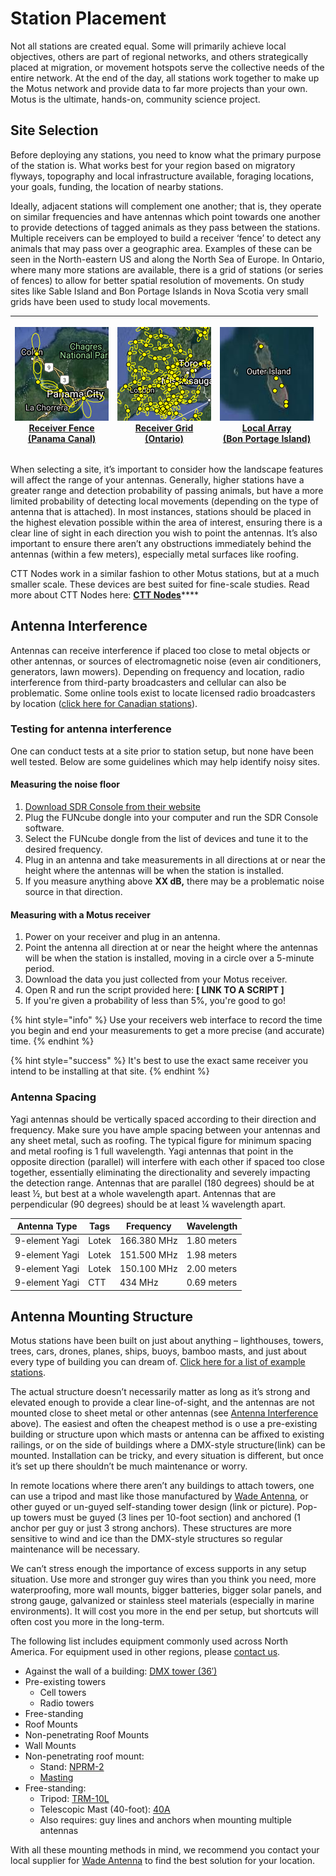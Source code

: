# Station Placement

Not all stations are created equal. Some will primarily achieve local objectives, others are part of regional networks, and others strategically placed at migration, or movement hotspots serve the collective needs of the entire network. At the end of the day, all stations work together to make up the Motus network and provide data to far more projects than your own. Motus is the ultimate, hands-on, community science project.

## Site Selection

Before deploying any stations, you need to know what the primary purpose of the station is. What works best for your region based on migratory flyways, topography and local infrastructure available, foraging locations, your goals, funding, the location of nearby stations.

Ideally, adjacent stations will complement one another; that is, they operate on similar frequencies and have antennas which point towards one another to provide detections of tagged animals as they pass between the stations. Multiple receivers can be employed to build a receiver ‘fence’ to detect any animals that may pass over a geographic area. Examples of these can be seen in the North-eastern US and along the North Sea of Europe. In Ontario, where many more stations are available, there is a grid of stations (or series of fences) to allow for better spatial resolution of movements. On study sites like Sable Island and Bon Portage Islands in Nova Scotia very small grids have been used to study local movements.

| <p><a href="https://motus.org/wp-content/uploads/2020/02/receiver_fence_Panama.png"><img src=".gitbook/assets/image2.png" alt=""> <br>Receiver Fence  <br>(Panama Canal)</a></p> | <p><a href="https://motus.org/wp-content/uploads/2020/02/receiver_grid_Ontario.png"><img src=".gitbook/assets/image3.png" alt=""> <br>Receiver Grid  <br>(Ontario)</a></p> | <p><a href="https://motus.org/wp-content/uploads/2020/02/receiver_local_BonPortage.png"><img src=".gitbook/assets/image4.png" alt=""> <br> Local Array  <br>(Bon Portage Island)</a></p> |
| :------------------------------------------------------------------------------------------------------------------------------------------------------------------------------: | :------------------------------------------------------------------------------------------------------------------------------------------------------------------------: | :--------------------------------------------------------------------------------------------------------------------------------------------------------------------------------------: |

When selecting a site, it’s important to consider how the landscape features will affect the range of your antennas. Generally, higher stations have a greater range and detection probability of passing animals, but have a more limited probability of detecting local movements (depending on the type of antenna that is attached). In most instances, stations should be placed in the highest elevation possible within the area of interest, ensuring there is a clear line of sight in each direction you wish to point the antennas. It’s also important to ensure there aren’t any obstructions immediately behind the antennas (within a few meters), especially metal surfaces like roofing.

CTT Nodes work in a similar fashion to other Motus stations, but at a much smaller scale. These devices are best suited for fine-scale studies. Read more about CTT Nodes here: [**CTT Nodes**](https://celltracktech.com/products/tag-system/ctt-node/)****

## Antenna Interference

Antennas can receive interference if placed too close to metal objects or other antennas, or sources of electromagnetic noise (even air conditioners, generators, lawn mowers). Depending on frequency and location, radio interference from third-party broadcasters and cellular can also be problematic. Some online tools exist to locate licensed radio broadcasters by location ([click here for Canadian stations](https://tafl.jonathanmorgan.net)).

### Testing for antenna interference

One can conduct tests at a site prior to station setup, but none have been well tested. Below are some guidelines which may help identify noisy sites.

#### Measuring the noise floor

1. [Download SDR Console from their website](https://www.sdr-radio.com/download)
2. Plug the FUNcube dongle into your computer and run the SDR Console software.
3. Select the FUNcube dongle from the list of devices and tune it to the desired frequency.
4. Plug in an antenna and take measurements in all directions at or near the height where the antennas will be when the station is installed.
5. If you measure anything above **XX dB,** there may be a problematic noise source in that direction.

#### Measuring with a Motus receiver

1. Power on your receiver and plug in an antenna.
2. Point the antenna all direction at or near the height where the antennas will be when the station is installed, moving in a circle over a 5-minute period.
3. Download the data you just collected from your Motus receiver.
4. Open R and run the script provided here: **\[ LINK TO A SCRIPT ]**
5. If you're given a probability of less than 5%, you're good to go!

{% hint style="info" %}
Use your receivers web interface to record the time you begin and end your measurements to get a more precise (and accurate) time.
{% endhint %}

{% hint style="success" %}
It's best to use the exact same receiver you intend to be installing at that site.
{% endhint %}

### Antenna Spacing

Yagi antennas should be vertically spaced according to their direction and frequency. Make sure you have ample spacing between your antennas and any sheet metal, such as roofing. The typical figure for minimum spacing and metal roofing is 1 full wavelength. Yagi antennas that point in the opposite direction (parallel) will interfere with each other if spaced too close together, essentially eliminating the directionality and severely impacting the detection range. Antennas that are parallel (180 degrees) should be at least ½, but best at a whole wavelength apart. Antennas that are perpendicular (90 degrees) should be at least ¼ wavelength apart.

| **Antenna Type** | **Tags** | **Frequency** | **Wavelength** |
| ---------------- | -------- | ------------- | -------------- |
| 9-element Yagi   | Lotek    | 166.380 MHz   | 1.80 meters    |
| 9-element Yagi   | Lotek    | 151.500 MHz   | 1.98 meters    |
| 9-element Yagi   | Lotek    | 150.100 MHz   | 2.00 meters    |
| 9-element Yagi   | CTT      | 434 MHz       | 0.69 meters    |

## Antenna Mounting Structure

Motus stations have been built on just about anything – lighthouses, towers, trees, cars, drones, planes, ships, buoys, bamboo masts, and just about every type of building you can dream of. [Click here for a list of example stations](https://motus.org/selection-guide/station-examples).

The actual structure doesn’t necessarily matter as long as it’s strong and elevated enough to provide a clear line-of-sight, and the antennas are not mounted close to sheet metal or other antennas (see [Antenna Interference](station-placement.md#antenna-interference) above). The easiest and often the cheapest method is o use a pre-existing building or structure upon which masts or antenna can be affixed to existing railings, or on the side of buildings where a DMX-style structure(link) can be mounted. Installation can be tricky, and every situation is different, but once it’s set up there shouldn’t be much maintenance or worry.

In remote locations where there aren’t any buildings to attach towers, one can use a tripod and mast like those manufactured by [Wade Antenna](http://wadeantenna.com), or other guyed or un-guyed self-standing tower design (link or picture). Pop-up towers must be guyed (3 lines per 10-foot section) and anchored (1 anchor per guy or just 3 strong anchors). These structures are more sensitive to wind and ice than the DMX-style structures so regular maintenance will be necessary.

We can’t stress enough the importance of excess supports in any setup situation. Use more and stronger guy wires than you think you need, more waterproofing, more wall mounts, bigger batteries, bigger solar panels, and strong gauge, galvanized or stainless steel materials (especially in marine environments). It will cost you more in the end per setup, but shortcuts will often cost you more in the long-term.

The following list includes equipment commonly used across North America. For equipment used in other regions, please [contact us](mailto:motus@birdscanada.org).

* Against the wall of a building: [DMX tower (36′)](http://wadeantenna.com/product/36-foot-dmx-bracketed-tower/)
* Pre-existing towers
  * Cell towers
  * Radio towers
* Free-standing
* Roof Mounts
* Non-penetrating Roof Mounts
* Wall Mounts
* Non-penetrating roof mount:
  * Stand: [NPRM-2](http://wadeantenna.com/product/heavy-duty-non-penetrating-roof-mount/)
  * [Masting](http://wadeantenna.com/product/masting/)
* Free-standing:
  * Tripod: [TRM-10L](http://wadeantenna.com/product/10-foot-tripod/)
  * Telescopic Mast (40-foot): [40A](http://wadeantenna.com/product/1499/)
  * Also requires: guy lines and anchors when mounting multiple antennas

With all these mounting methods in mind, we recommend you contact your local supplier for [Wade Antenna](http://wadeantenna.com) to find the best solution for your location.
